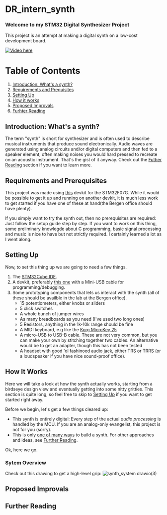 # DR_intern_synth

### Welcome to my STM32 Digital Synthesizer Project

This project is an attempt at making a digital synth on a low-cost development board.

[![Video here](https://img.https://youtu.be/JR3Jq1qJsE0/maxresdefault.jpg)](https://youtu.be/JR3Jq1qJsE0)

# Table of Contents
1. [Introduction: What's a synth?](#introduction-whats-a-synth?)
2. [Requirements and Prequisites](#requirements-and-prerequisites)
3. [Setting Up](#setting-up)
4. [How it works](#how-it-works)
5. [Proposed Improvals](#proposed-improvals)
6. [Furhter Reading](#further-reading)

## Introduction: What's a synth?
The term "synth" is short for synthesizer and is often used to describe musical instruments that produce sound electronically. Audio waves are generated using analog circuits and/or digital computers and then fed to a speaker element, often making noises you would hard pressed to recreate on an acoustic instrument. That's the gist of it anyway. Check out the [Futher Reading](#further-reading) section if you want to learn more. 

## Requirements and Prerequisites
This project was made using [this](https://www.st.com/en/evaluation-tools/stm32f4discovery.html) devkit for the STM32F07G. While it would be possible to get it up and running on another devkit, it is much less work to get started if you have one of these at hand(the Bergen office should have plenty).

If you simply want to try the synth out, then no prerequisites are required: Just follow the setup guide step by step. If you want to work on this thing, some preliminary knowlegde about C programming, basic signal processing and music is nice to have but not strictly required. I certainly learned a lot as I went along.

## Setting Up
Now, to set this thing up we are going to need a few things.

1. The [STM32Cube IDE](https://www.st.com/en/development-tools/stm32cubeide.html).
2. A devkit, preferably [this one](https://www.st.com/en/evaluation-tools/stm32f4discovery.html) with a Mini-USB cable for programming/debugging.
3. Some prototyping components that lets us interact with the synth (all of these should be availble in the lab at the Bergen office).
    * 15 potentiometers, either knobs or sliders
    * 5 click switches
    * A whole bunch of jumper wires
    * As many breadboards as you need (I've used two long ones)
    * 5 Resistors, anything in the 1k-10k range should be fine
    * A MIDI keyboard, e.g like the [Korg MicroKey 25](#https://www.4sound.no/korg-microkey-25-usbmidi-ctr-2)
    * A micro-USB to USB-B cable. These are not very common, but you can make your own by stitching together two cables. An alternative would be to get an adapter, though this has not been tested
    * A headset with good 'ol fashinoed audio jack, either TRS or TRRS (or a loudspeaker if you have nice sound-proof office).

## How It Works
Here we will take a look at how the synth actually works, starting from a birdseye design view and eventually getting into some nitty gritties. This section is quite long, so feel free to skip to [Setting Up](#setting-up) if you want to get started right away.

Before we begin, let's get a few things cleared up:
* This synth is entirely digital: Every step of the actual *audio processing* is handled by the MCU. If you are an analog-only evangelist, this project is not for you (sorry).
* This is only <ins>one of many ways</ins> to build a synth. For other approaches and ideas, see [Further Reading](#further-reading).

Ok, here we go.

### Sytem Overview
Check out this drawing to get a high-level grip:
![synth_system drawio(3)](https://user-images.githubusercontent.com/95622775/228760875-0077967c-4c74-497c-b0b4-3241bf20b27c.png)




## Proposed Improvals

## Further Reading
